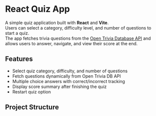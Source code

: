 # React Quiz App

A simple quiz application built with **React** and **Vite**.  
Users can select a category, difficulty level, and number of questions to start a quiz.  
The app fetches trivia questions from the [Open Trivia Database API](https://opentdb.com/) and allows users to answer, navigate, and view their score at the end.

## Features
- Select quiz category, difficulty, and number of questions
- Fetch questions dynamically from Open Trivia DB API
- Multiple choice answers with correct/incorrect tracking
- Display score summary after finishing the quiz
- Restart quiz option

## Project Structure
